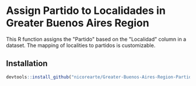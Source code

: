 # Assign Partido to Localidades in Greater Buenos Aires Region

This R function assigns the "Partido" based on the "Localidad" column in a dataset. The mapping of localities to partidos is customizable.

## Installation

```r
devtools::install_github("nicorearte/Greater-Buenos-Aires-Region-Partidos")
